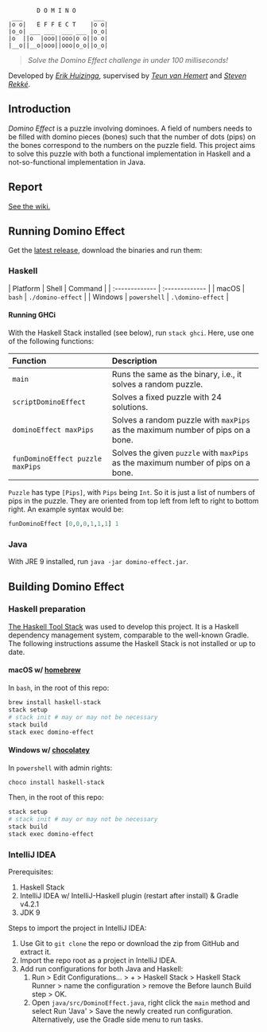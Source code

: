 ```
        D O M I N O
 ___                    ___
|o o|   E F F E C T    |o o|
|o_o| ___ ___  ___ ___ |o_o|
|o  ||o  |ooo||ooo|o o||o o|
|__o||__o|ooo||ooo|o_o||o_o|
```

> *Solve the Domino Effect challenge in under 100 milliseconds!*


Developed by [*Erik Huizinga*](https://github.com/erikhuizinga), supervised by [*Teun van Hemert*](https://github.com/teunvanhemert) and [*Steven Rekké*](https://github.com/srekke).

## Introduction

*Domino Effect* is a puzzle involving dominoes.
A field of numbers needs to be filled with domino pieces (bones) such that the number of dots (pips) on the bones correspond to the numbers on the puzzle field.
This project aims to solve this puzzle with both a functional implementation in Haskell and a not-so-functional implementation in Java.

## Report

[See the wiki.](https://www.github.com/erikhuizinga/domino-effect/wiki/Report)

## Running Domino Effect

Get the [latest release](https://github.com/erikhuizinga/domino-effect/releases/latest), download the binaries and run them:

### Haskell

| Platform | Shell | Command |
| :------------- | :------------- |
| macOS | `bash` | `./domino-effect` |
| Windows | `powershell` | `.\domino-effect` |

#### Running GHCi

With the Haskell Stack installed (see below), run `stack ghci`. Here, use one of the following functions:

| Function | Description |
| :------------- | :------------- |
| `main` | Runs the same as the binary, i.e., it solves a random puzzle. |
| `scriptDominoEffect` | Solves a fixed puzzle with 24 solutions. |
| `dominoEffect maxPips` | Solves a random puzzle with `maxPips` as the maximum number of pips on a bone. |
| `funDominoEffect puzzle maxPips` | Solves the given `puzzle` with `maxPips` as the maximum number of pips on a bone. |

`Puzzle` has type `[Pips]`, with `Pips` being `Int`. So it is just a list of numbers of pips in the puzzle. They are oriented from top left from left to right to bottom right. An example syntax would be:

```haskell
funDominoEffect [0,0,0,1,1,1] 1
```

### Java

With JRE 9 installed, run `java -jar domino-effect.jar`.


## Building Domino Effect

### Haskell preparation

[The Haskell Tool Stack](https://haskellstack.org) was used to develop this project. It is a Haskell dependency management system, comparable to the well-known Gradle. The following instructions assume the Haskell Stack is not installed or up to date.

#### macOS w/ [homebrew](https://brew.sh)

In `bash`, in the root of this repo:

```bash
brew install haskell-stack
stack setup
# stack init # may or may not be necessary
stack build
stack exec domino-effect
```

#### Windows w/ [chocolatey](https://chocolatey.org/)

In `powershell` with admin rights:

```powershell
choco install haskell-stack
```

Then, in the root of this repo:

```powershell
stack setup
# stack init # may or may not be necessary
stack build
stack exec domino-effect
```

### IntelliJ IDEA

Prerequisites:

1. Haskell Stack
1. IntelliJ IDEA w/ IntelliJ-Haskell plugin (restart after install) & Gradle v4.2.1
1. JDK 9

Steps to import the project in IntelliJ IDEA:

1. Use Git to `git clone` the repo or download the zip from GitHub and extract it.
1. Import the repo root as a project in IntelliJ IDEA.
1. Add run configurations for both Java and Haskell:
   1. Run > Edit Configurations... > + > Haskell Stack > Haskell Stack Runner > name the configuration > remove the Before launch Build step > OK.
   1. Open `java/src/DominoEffect.java`, right click the `main` method and select Run 'Java' > Save the newly created run configuration. Alternatively, use the Gradle side menu to run tasks.
